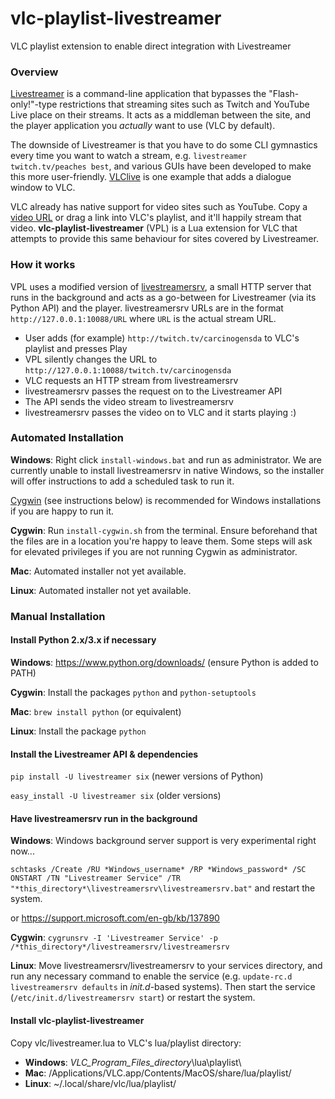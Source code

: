 # vlc-playlist-livestreamer
VLC playlist extension to enable direct integration with Livestreamer

### Overview
[Livestreamer](http://docs.livestreamer.io/) is a command-line application that bypasses the "Flash-only!"-type restrictions that streaming sites such as Twitch and YouTube Live place on their streams. It acts as a middleman between the site, and the player application you *actually* want to use (VLC by default).

The downside of Livestreamer is that you have to do some CLI gymnastics every time you want to watch a stream, e.g. `livestreamer twitch.tv/peaches best`, and various GUIs have been developed to make this more user-friendly. [VLClive](https://github.com/sleighsoft/VLClive) is one example that adds a dialogue window to VLC.

VLC already has native support for video sites such as YouTube. Copy a [video URL](https://www.youtube.com/watch?v=oHg5SJYRHA0) or drag a link into VLC's playlist, and it'll happily stream that video. **vlc-playlist-livestreamer** (VPL) is a Lua extension for VLC that attempts to provide this same behaviour for sites covered by Livestreamer.

### How it works
VPL uses a modified version of [livestreamersrv](https://github.com/athoik/livestreamersrv), a small HTTP server that runs in the background and acts as a go-between for Livestreamer (via its Python API) and the player. livestreamersrv URLs are in the format `http://127.0.0.1:10088/URL` where `URL` is the actual stream URL.

* User adds (for example) `http://twitch.tv/carcinogensda` to VLC's playlist and presses Play
* VPL silently changes the URL to `http://127.0.0.1:10088/twitch.tv/carcinogensda`
* VLC requests an HTTP stream from livestreamersrv
* livestreamersrv passes the request on to the Livestreamer API
* The API sends the video stream to livestreamersrv
* livestreamersrv passes the video on to VLC and it starts playing :)

### Automated Installation
**Windows**: Right click `install-windows.bat` and run as administrator. We are currently unable to install livestreamersrv in native Windows, so the installer will offer instructions to add a scheduled task to run it.

[Cygwin](https://www.cygwin.com/) (see instructions below) is recommended for Windows installations if you are happy to run it.

**Cygwin**: Run `install-cygwin.sh` from the terminal. Ensure beforehand that the files are in a location you're happy to leave them. Some steps will ask for elevated privileges if you are not running Cygwin as administrator.

**Mac**: Automated installer not yet available.

**Linux**: Automated installer not yet available.

### Manual Installation
#### Install Python 2.x/3.x if necessary
**Windows**: https://www.python.org/downloads/ (ensure Python is added to PATH)

**Cygwin**: Install the packages `python` and `python-setuptools`

**Mac**: `brew install python` (or equivalent)

**Linux**: Install the package `python`

#### Install the Livestreamer API & dependencies
`pip install -U livestreamer six` (newer versions of Python)

`easy_install -U livestreamer six` (older versions)

#### Have livestreamersrv run in the background
**Windows**: Windows background server support is very experimental right now...

`schtasks /Create /RU *Windows_username* /RP *Windows_password* /SC ONSTART /TN "Livestreamer Service" /TR "*this_directory*\livestreamersrv\livestreamersrv.bat"` and restart the system.

or https://support.microsoft.com/en-gb/kb/137890

**Cygwin**: `cygrunsrv -I 'Livestreamer Service' -p /*this_directory*/livestreamersrv/livestreamersrv`

**Linux**: Move livestreamersrv/livestreamersrv to your services directory, and run any necessary command to enable the service (e.g. `update-rc.d livestreamersrv defaults` in *init.d*-based systems). Then start the service (`/etc/init.d/livestreamersrv start`) or restart the system.

#### Install vlc-playlist-livestreamer
Copy vlc/livestreamer.lua to VLC's lua/playlist directory:
* **Windows**: *VLC_Program_Files_directory*\lua\playlist\
* **Mac**: /Applications/VLC.app/Contents/MacOS/share/lua/playlist/
* **Linux**: ~/.local/share/vlc/lua/playlist/

